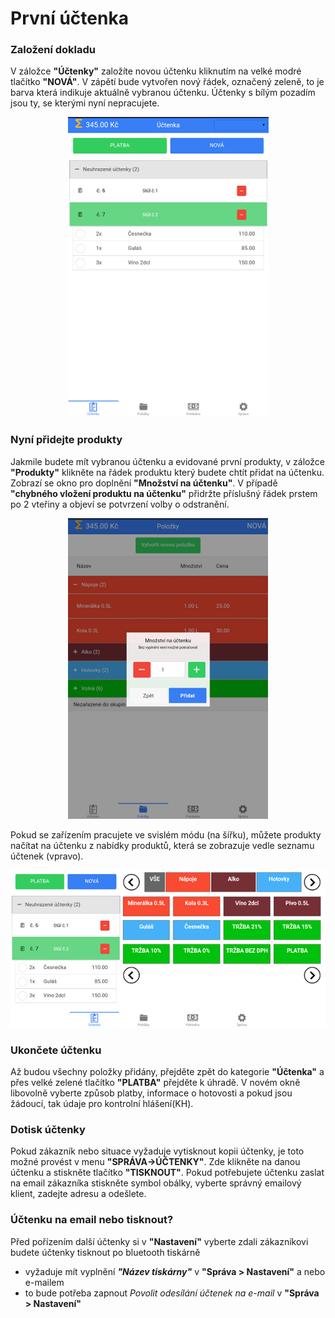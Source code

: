 # První účtenka

### Založení dokladu
V záložce **"Účtenky"** založíte novou účtenku kliknutím na velké modré tlačítko **"NOVÁ"**. V zápětí bude vytvořen nový řádek, označený zeleně, to je barva která indikuje aktuálně vybranou účtenku. Účtenky s bílým pozadím jsou ty, se kterými nyní nepracujete.

<div align="center">
    <p>
        <img height="480" width="321" src="img/receipt.png"> 
    </p>
</div>

### Nyní přidejte produkty

Jakmile budete mít vybranou účtenku a evidované první produkty, v záložce **"Produkty"** klikněte na řádek produktu který budete chtít přidat na účtenku. Zobrazí se okno pro doplnění **"Množství na účtenku"**. V případě **"chybného vložení produktu na účtenku"** přidržte příslušný řádek prstem po 2 vteřiny a objeví se potvrzení volby o odstranění.

<div align="center">
    <p>
        <img height="481" width="320" src="img/prodqnt.png"> 
    </p>
</div>

Pokud se zařízením pracujete ve svislém módu (na šířku), můžete produkty načítat na účtenku z nabídky produktů, která se zobrazuje vedle seznamu účtenek (vpravo).

![](img/firstReceipt_widthMode.png)

### Ukončete účtenku

Až budou všechny položky přidány, přejděte zpět do kategorie **"Účtenka"** a přes velké zelené tlačítko **"PLATBA"** přejděte k úhradě. V novém okně libovolně vyberte způsob platby, informace o hotovosti a pokud jsou žádoucí, tak údaje pro kontrolní hlášení(KH).

### Dotisk účtenky
Pokud zákazník nebo situace vyžaduje vytisknout kopii účtenky, je toto možné provést v menu **"SPRÁVA->ÚČTENKY"**. Zde klikněte na danou účtenku a stiskněte tlačítko **"TISKNOUT"**. Pokud potřebujete účtenku zaslat na email zákazníka stiskněte symbol obálky, vyberte správný emailový klient, zadejte adresu a odešlete.



### Účtenku na email nebo tisknout?

Před pořízením další účtenky si v **"Nastavení"** vyberte zdali zákazníkovi budete účtenky tisknout po bluetooth tiskárně

-  vyžaduje mít vyplnění ***"Název tiskárny"*** v **"Správa > Nastavení"**
a nebo e-mailem
- to bude potřeba zapnout *Povolit odesílání účtenek na e-mail* v **"Správa > Nastavení"**

